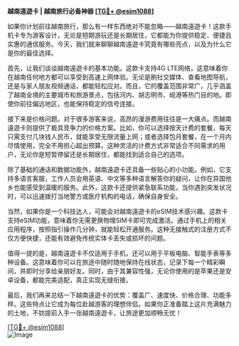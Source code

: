**越南遠遊卡 | 越南旅行必备神器 [[TG💪+ @esim1088](https://t.me/s/esim1088)]**

如果你计划前往越南旅行，那么有一样东西绝对不能忽略——越南遠遊卡！这款手机卡专为游客设计，无论是短期游玩还是长期居住，它都能为你提供稳定、便捷且实惠的通信服务。今天，我们就来聊聊越南遠遊卡究竟有哪些亮点，以及为什么它是你的最佳选择。

首先，让我们谈谈越南遠遊卡的基本功能。这款卡支持4G LTE网络，这意味着你在越南任何地方都可以享受到高速上网体验。无论是刷社交媒体、查看地图导航，还是与家人朋友视频通话，都能轻松应对。而且，它的覆盖范围非常广，几乎涵盖了越南全境的主要城市和旅游景点，包括河内、胡志明市、岘港等热门目的地。即使你前往偏远地区，也能保持稳定的信号连接。

接下来是价格问题。对于很多游客来说，高昂的漫游费用往往是一大痛点。而越南遠遊卡则提供了极具竞争力的价格方案。比如，你可以选择按天计费的套餐，每天只需支付几块钱人民币，就能享受无限流量上网；或者选择包月套餐，在一个月内尽情使用，完全不用担心超出预算。这种灵活的计费方式非常适合不同需求的用户，无论你是短暂停留还是长期居住，都能找到适合自己的选项。

除了基础的通话和数据功能外，越南遠遊卡还具备一些贴心的小功能。例如，它支持多语言客服，工作人员会用英语、中文等多种语言解答你的疑问，让你在异国他乡也能感受到温暖的服务。此外，这款卡还提供紧急联系功能，当你遇到突发状况时，可以迅速拨打当地警方或医疗机构的电话，确保自身安全。

当然，如果你是一个科技达人，可能会对越南遠遊卡的eSIM技术感兴趣。这款卡支持eSIM功能，意味着你无需更换物理SIM卡即可完成激活。通过手机上的相关应用程序，按照指引操作几分钟，就能轻松开通服务。这种无接触式的注册方式不仅方便快捷，还能有效避免传统实体卡丢失或损坏的问题。

值得一提的是，越南遠遊卡不仅适用于手机，还可以用于平板电脑、智能手表等多种设备。这意味着你可以在旅途中随时随地保持在线状态，记录下每一个精彩瞬间，并即时分享给亲朋好友。同时，由于其兼容性强，无论你使用的是苹果还是安卓设备，都能完美适配，真正实现无缝衔接。

最后，我们再来总结一下越南遠遊卡的优势：覆盖广、速度快、价格合理、功能多样。这些特点让它成为每位赴越游客的理想伴侣。如果你正准备踏上这片充满魅力的土地，不妨提前入手一张越南遠遊卡，让旅途更加顺畅无忧！

[[TG💪+ @esim1088](https://t.me/s/esim1088)]  
![Image](https://i.postimg.cc/4NQfJmqS/Snipaste-2025-05-13-00-14-12.png)